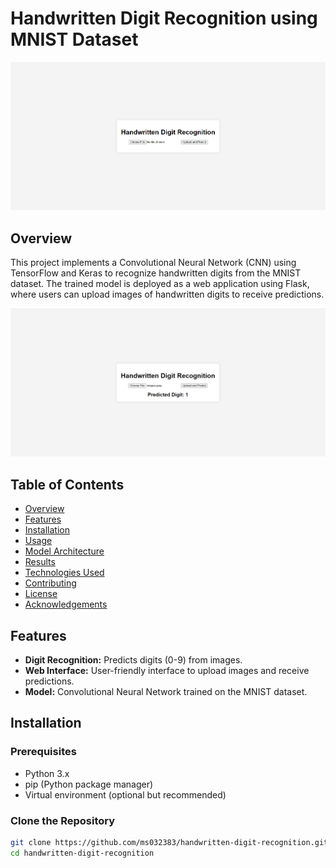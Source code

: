 # Handwritten Digit Recognition using MNIST Dataset

![Project Banner](Screenshot%202024-08-14%20234441.png)




## Overview

This project implements a Convolutional Neural Network (CNN) using TensorFlow and Keras to recognize handwritten digits from the MNIST dataset. The trained model is deployed as a web application using Flask, where users can upload images of handwritten digits to receive predictions.

![Demo Image](Screenshot%202024-08-14%20234502.png)


## Table of Contents

- [Overview](#overview)
- [Features](#features)
- [Installation](#installation)
- [Usage](#usage)
- [Model Architecture](#model-architecture)
- [Results](#results)
- [Technologies Used](#technologies-used)
- [Contributing](#contributing)
- [License](#license)
- [Acknowledgements](#acknowledgements)

## Features

- **Digit Recognition:** Predicts digits (0-9) from images.
- **Web Interface:** User-friendly interface to upload images and receive predictions.
- **Model:** Convolutional Neural Network trained on the MNIST dataset.

## Installation

### Prerequisites

- Python 3.x
- pip (Python package manager)
- Virtual environment (optional but recommended)

### Clone the Repository

```bash
git clone https://github.com/ms032383/handwritten-digit-recognition.git
cd handwritten-digit-recognition
